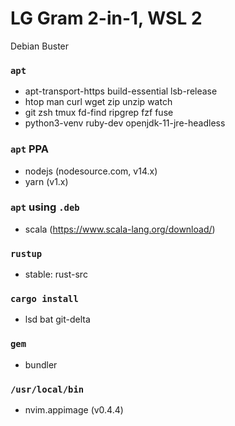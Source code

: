 LG Gram 2-in-1, WSL 2
========
Debian Buster

### `apt`
- apt-transport-https build-essential lsb-release
- htop man curl wget zip unzip watch
- git zsh tmux fd-find ripgrep fzf fuse
- python3-venv ruby-dev openjdk-11-jre-headless

### `apt` PPA
- nodejs (nodesource.com, v14.x)
- yarn (v1.x)

### `apt` using `.deb`
- scala (<https://www.scala-lang.org/download/>)

### `rustup`
- stable: rust-src

### `cargo install`
- lsd bat git-delta

### `gem`
- bundler

### `/usr/local/bin`
- nvim.appimage (v0.4.4)
